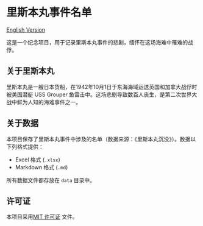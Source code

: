 # 里斯本丸事件名单

[English Version](README_en.md)

这是一个纪念项目，用于记录里斯本丸事件的悲剧，缅怀在这场海难中罹难的战俘。

## 关于里斯本丸

里斯本丸是一艘日本货船，在1942年10月1日于东海海域运送英国和加拿大战俘时被美国潜艇 USS Grouper 鱼雷击中。这场悲剧导致数百人丧生，是第二次世界大战中鲜为人知的海难事件之一。

## 关于数据

本项目保存了里斯本丸事件中涉及的名单（数据来源：《里斯本丸沉没》）。数据以下列格式提供：
- Excel 格式 (`.xlsx`)
- Markdown 格式 (`.md`)

所有数据文件都存放在 `data` 目录中。

## 许可证

本项目采用[MIT 许可证](LICENSE) 文件。
